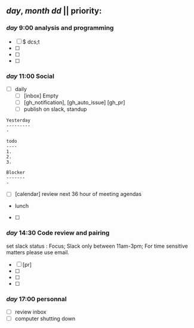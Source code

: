 ## _day_, _month_ _dd_ || priority:


### _day_ 9:00 analysis and programming
- [ ] $ dcs;t
- [ ] 
- [ ] 
- [ ] 

### _day_ 11:00 Social
- [ ] daily
  * [ ] [inbox] Empty
  * [ ] [gh_notification], [gh_auto_issue] [gh_pr]
  * [ ] publish on slack, standup
```
Yesterday
---------
-

todo
----
1.
2.
3.

Blocker
-------
-
```
- [ ] [calendar] review next 36 hour of meeting agendas
- lunch
- [ ] 

### _day_ 14:30 Code review and pairing
set slack status : Focus; Slack only between 11am-3pm; For time sensitive matters please use email.
- [ ] [pr]
- [ ] 
- [ ] 
- [ ] 

### _day_ 17:00 personnal
- [ ] review inbox
- [ ] computer shutting down

